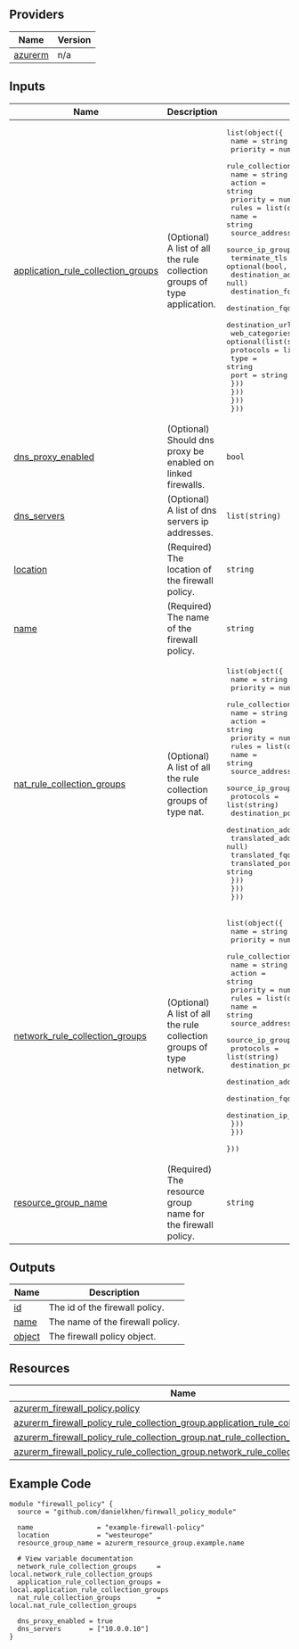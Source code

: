 <!-- BEGIN_TF_DOCS -->

## Providers

| Name | Version |
|------|---------|
| <a name="provider_azurerm"></a> [azurerm](#provider\_azurerm) | n/a |

## Inputs

| Name | Description | Type | Default | Required |
|------|-------------|------|---------|:--------:|
| <a name="input_application_rule_collection_groups"></a> [application\_rule\_collection\_groups](#input\_application\_rule\_collection\_groups) | (Optional) A list of all the rule collection groups of type application. | <pre>list(object({<br>    name     = string<br>    priority = number<br>    rule_collections = list(object({<br>      name     = string<br>      action   = string<br>      priority = number<br>      rules = list(object({<br>        name                  = string<br>        source_addresses      = optional(list(string), null)<br>        source_ip_groups      = optional(list(string), null)<br>        terminate_tls         = optional(bool, null)<br>        destination_addresses = optional(list(string), null)<br>        destination_fqdns     = optional(list(string), null)<br>        destination_fqdn_tags = optional(list(string), null)<br>        destination_urls      = optional(list(string), null)<br>        web_categories        = optional(list(string), null)<br>        protocols = list(object({<br>          type = string<br>          port = string<br>        }))<br>      }))<br>    }))<br>  }))</pre> | `[]` | no |
| <a name="input_dns_proxy_enabled"></a> [dns\_proxy\_enabled](#input\_dns\_proxy\_enabled) | (Optional) Should dns proxy be enabled on linked firewalls. | `bool` | `false` | no |
| <a name="input_dns_servers"></a> [dns\_servers](#input\_dns\_servers) | (Optional) A list of dns servers ip addresses. | `list(string)` | `null` | no |
| <a name="input_location"></a> [location](#input\_location) | (Required) The location of the firewall policy. | `string` | n/a | yes |
| <a name="input_name"></a> [name](#input\_name) | (Required) The name of the firewall policy. | `string` | n/a | yes |
| <a name="input_nat_rule_collection_groups"></a> [nat\_rule\_collection\_groups](#input\_nat\_rule\_collection\_groups) | (Optional) A list of all the rule collection groups of type nat. | <pre>list(object({<br>    name     = string<br>    priority = number<br>    rule_collections = list(object({<br>      name     = string<br>      action   = string<br>      priority = number<br>      rules = list(object({<br>        name                = string<br>        source_addresses    = optional(list(string), null)<br>        source_ip_groups    = optional(list(string), null)<br>        protocols           = list(string)<br>        destination_ports   = list(string)<br>        destination_address = string<br>        translated_address  = optional(string, null)<br>        translated_fqdn     = optional(string, null)<br>        translated_port     = string<br>      }))<br>    }))<br>  }))</pre> | `[]` | no |
| <a name="input_network_rule_collection_groups"></a> [network\_rule\_collection\_groups](#input\_network\_rule\_collection\_groups) | (Optional) A list of all the rule collection groups of type network. | <pre>list(object({<br>    name     = string<br>    priority = number<br>    rule_collections = list(object({<br>      name     = string<br>      action   = string<br>      priority = number<br>      rules = list(object({<br>        name                  = string<br>        source_addresses      = optional(list(string), null)<br>        source_ip_groups      = optional(list(string), null)<br>        protocols             = list(string)<br>        destination_ports     = list(string)<br>        destination_addresses = optional(list(string), null)<br>        destination_fqdns     = optional(list(string), null)<br>        destination_ip_groups = optional(list(string), null)<br>      }))<br>    }))<br>  }))</pre> | `[]` | no |
| <a name="input_resource_group_name"></a> [resource\_group\_name](#input\_resource\_group\_name) | (Required) The resource group name for the firewall policy. | `string` | n/a | yes |

## Outputs

| Name | Description |
|------|-------------|
| <a name="output_id"></a> [id](#output\_id) | The id of the firewall policy. |
| <a name="output_name"></a> [name](#output\_name) | The name of the firewall policy. |
| <a name="output_object"></a> [object](#output\_object) | The firewall policy object. |

## Resources

| Name | Type |
|------|------|
| [azurerm_firewall_policy.policy](https://registry.terraform.io/providers/hashicorp/azurerm/latest/docs/resources/firewall_policy) | resource |
| [azurerm_firewall_policy_rule_collection_group.application_rule_collection_groups](https://registry.terraform.io/providers/hashicorp/azurerm/latest/docs/resources/firewall_policy_rule_collection_group) | resource |
| [azurerm_firewall_policy_rule_collection_group.nat_rule_collection_groups](https://registry.terraform.io/providers/hashicorp/azurerm/latest/docs/resources/firewall_policy_rule_collection_group) | resource |
| [azurerm_firewall_policy_rule_collection_group.network_rule_collection_groups](https://registry.terraform.io/providers/hashicorp/azurerm/latest/docs/resources/firewall_policy_rule_collection_group) | resource |

## Example Code

```hcl
module "firewall_policy" {
  source = "github.com/danielkhen/firewall_policy_module"

  name                = "example-firewall-policy"
  location            = "westeurope"
  resource_group_name = azurerm_resource_group.example.name

  # View variable documentation
  network_rule_collection_groups     = local.network_rule_collection_groups
  application_rule_collection_groups = local.application_rule_collection_groups
  nat_rule_collection_groups         = local.nat_rule_collection_groups

  dns_proxy_enabled = true
  dns_servers       = ["10.0.0.10"]
}
```
<!-- END_TF_DOCS -->